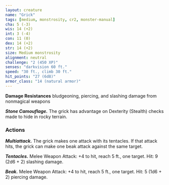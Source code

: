 ```yaml
---
layout: creature
name: "Grick"
tags: [medium, monstrosity, cr2, monster-manual]
cha: 5 (-3)
wis: 14 (+2)
int: 3 (-4)
con: 11 (0)
dex: 14 (+2)
str: 14 (+2)
size: Medium monstrosity
alignment: neutral
challenge: "2 (450 XP)"
senses: "darkvision 60 ft."
speed: "30 ft., climb 30 ft."
hit_points: "27 (6d8)"
armor_class: "14 (natural armor)"
---
```


**Damage Resistances** bludgeoning, piercing, and slashing damage from nonmagical weapons

***Stone Camouflage.*** The grick has advantage on Dexterity (Stealth) checks made to hide in rocky terrain.

### Actions

***Multiattack.*** The grick makes one attack with its tentacles. If that attack hits, the grick can make one beak attack against the same target.

***Tentacles.*** Melee Weapon Attack: +4 to hit, reach 5 ft., one target. Hit: 9 (2d6 + 2) slashing damage.

***Beak.*** Melee Weapon Attack: +4 to hit, reach 5 ft., one target. Hit: 5 (1d6 + 2) piercing damage.